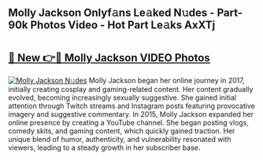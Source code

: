 ## Molly Jackson Onlyf𝚊ns Le𝚊ked N𝚞des - Part-90k Photos Video - Hot Part Le𝚊ks AxXTj

# <h2><a href="http://ab72226.deff.icu/?id=Molly+Jackson">🔗 New 👉🔴 Molly Jackson VIDEO Photos</a></h2>

[![Molly Jackson N𝚞des](https://i.imgur.com/rIISA9y.gif)](http://ab72226.deff.icu/?id=Molly+Jackson)
Molly Jackson began her online journey in 2017, initially creating cosplay and gaming-related content. Her content gradually evolved, becoming increasingly sexually suggestive. She gained initial attention through Twitch streams and Instagram posts featuring provocative imagery and suggestive commentary. In 2015, Molly Jackson expanded her online presence by creating a YouTube channel. She began posting vlogs, comedy skits, and gaming content, which quickly gained traction. Her unique blend of humor, authenticity, and vulnerability resonated with viewers, leading to a steady growth in her subscriber base.
